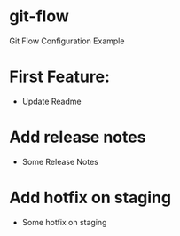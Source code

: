 # git-flow
Git Flow Configuration Example

# First Feature:
- Update Readme

# Add release notes
- Some Release Notes

# Add hotfix on staging
- Some hotfix on staging